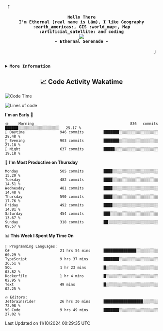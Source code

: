 <!-- Ethernal GitHub Profile -->
<div align="justify">

<!-- Profile -->
<p align="left"><strong><samp>「</samp></strong></p>
  <p align="center">
    <samp>
      <b>
        Hello There
      <br>
        I'm Ethernal (real name is Lâm), I like Geography :earth_americas:, GIS :world_map:, Map :artificial_satellite: and coding
      </b>
      <br>
        <image src="https://readme-typing-svg.herokuapp.com?font=Iosevka&size=16&color=6791c9&center=true&width=410&height=45&lines=Making%20world%20better%20by%20coding.">
      <br>
      <b>
        ~ Ethernal Serenade ~
      </b>
    </samp>
  </p>
<p align="right"><strong><samp>」</samp></strong></p>

<br>

<details>
<summary><samp><b>More Information</b></samp></summary>

<h2></h2><br>

<!-- Contact Me -->
<p align="center">
  <samp>
    [<a href="https://www.facebook.com/bavuongdaradi.3990">facebook</a>]
    [<a href="mailto:nguyenduclam0605@gmail.com">gmail</a>]
  </samp>
</p>

<h2></h2><br>

<!-- Profile Views Badge -->
<p align="center">
  <samp>
  <a href="#--------">
    <img src="https://komarev.com/ghpvc/?username=ethernal-serenade&label=Profile+Views&color=grey" alt="profile views" /> 
  </a>
  </samp>
</p>

<!-- Github Trophy -->
<div align="center">
  <table>
    <tr>
      <td><a href="#--------"><img align="center" alt="GitHub Trophy" src="https://github-trophies.vercel.app/?username=ethernal-serenade&rank=SECRET,SSS,SS,S,AAA,AA,A&row=2&column=3&margin-w=15&margin-h=15&no-frame=true&theme=nord"></a></td>
    </tr>
  </table>
</div>

<!-- Github Stats -->
<div align="center">
  <table>
    <tr>
      <td><a href="#--------"><img height="137px" align="center" alt="GitHub Stats" src="https://github-readme-stats.vercel.app/api?username=ethernal-serenade&count_private=true&show_icons=true&include_all_commits=true&line_height=21&hide_border=true&theme=nord"/></a></td>
      <td><a href="#--------"><img height="137px" align="center" alt="Top Language" src="https://github-readme-stats.vercel.app/api/top-langs/?username=ethernal-serenade&layout=compact&line_height=21&hide_border=true&theme=nord"/></a></td>
    </tr>
	<tr>
	  <td colspan="2" align="center"><a href="#--------"><img alt="GitHub Streak" src="https://github-readme-streak-stats.herokuapp.com/?user=Ethernal-Serenade&theme=algolia"></a></td>
	</tr>
  </table>
</div>
</details>

<h2 align='center'> 📈 Code Activity Wakatime </h2>

<!--START_SECTION:waka-->
![Code Time](http://img.shields.io/badge/Code%20Time-517%20hrs%2025%20mins-blue)

![Lines of code](https://img.shields.io/badge/From%20Hello%20World%20I%27ve%20Written-14.2%20million%20lines%20of%20code-blue)

**I'm an Early 🐤** 

```text
🌞 Morning                836 commits         ██████░░░░░░░░░░░░░░░░░░░   25.17 % 
🌆 Daytime                946 commits         ███████░░░░░░░░░░░░░░░░░░   28.48 % 
🌃 Evening                903 commits         ███████░░░░░░░░░░░░░░░░░░   27.18 % 
🌙 Night                  637 commits         █████░░░░░░░░░░░░░░░░░░░░   19.18 % 
```
📅 **I'm Most Productive on Thursday** 

```text
Monday                   505 commits         ████░░░░░░░░░░░░░░░░░░░░░   15.20 % 
Tuesday                  482 commits         ████░░░░░░░░░░░░░░░░░░░░░   14.51 % 
Wednesday                481 commits         ████░░░░░░░░░░░░░░░░░░░░░   14.48 % 
Thursday                 590 commits         ████░░░░░░░░░░░░░░░░░░░░░   17.76 % 
Friday                   492 commits         ████░░░░░░░░░░░░░░░░░░░░░   14.81 % 
Saturday                 454 commits         ███░░░░░░░░░░░░░░░░░░░░░░   13.67 % 
Sunday                   318 commits         ██░░░░░░░░░░░░░░░░░░░░░░░   09.57 % 
```


📊 **This Week I Spent My Time On** 

```text
💬 Programming Languages: 
C#                       21 hrs 54 mins      ███████████████░░░░░░░░░░   60.29 % 
TypeScript               9 hrs 37 mins       ███████░░░░░░░░░░░░░░░░░░   26.51 % 
SQL                      1 hr 23 mins        █░░░░░░░░░░░░░░░░░░░░░░░░   03.82 % 
Dockerfile               1 hr 4 mins         █░░░░░░░░░░░░░░░░░░░░░░░░   02.95 % 
Text                     49 mins             █░░░░░░░░░░░░░░░░░░░░░░░░   02.25 % 

🔥 Editors: 
Jetbrainsrider           26 hrs 30 mins      ██████████████████░░░░░░░   72.98 % 
VS Code                  9 hrs 49 mins       ███████░░░░░░░░░░░░░░░░░░   27.02 % 
```


 Last Updated on 11/10/2024 00:29:35 UTC
<!--END_SECTION:waka-->

